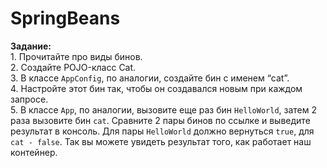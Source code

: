 # SpringBeans
**Задание:**  
1. Прочитайте про виды бинов.  
2. Создайте POJO-класс Cat.  
3. В классе `AppConfig`, по аналогии, создайте бин с именем “cat”.  
4. Настройте этот бин так, чтобы он создавался новым при каждом запросе.  
5. В классе `App`, по аналогии, вызовите еще раз бин `HelloWorld`, затем 2 раза вызовите бин `cat`. Сравните 2 пары бинов по ссылке и выведите результат в консоль. Для пары `HelloWorld` должно вернуться `true`, для `cat - false`. Так вы можете увидеть результат того, как работает наш контейнер. 
